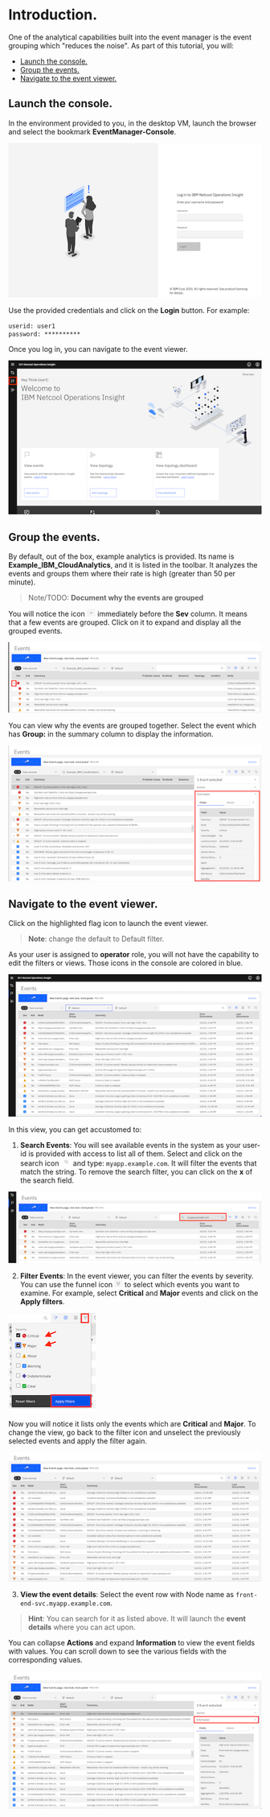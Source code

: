 # Introduction.

One of the analytical capabilities built into the event manager is the event grouping which "reduces the noise". As part of this tutorial, you will:

* [Launch the console.](#Launch-the-console)
* [Group the events.](#Group-the-events)
* [Navigate to the event viewer.](#Navigate-to-the-event-viewer)

## Launch the console.

In the environment provided to you, in the desktop VM, launch the browser and select the bookmark **EventManager-Console**.

![console](images/console.png)

Use the provided credentials and click on the **Login** button. For example:
```
userid: user1
password: **********
```

Once you log in, you can navigate to the event viewer.

![after-login](images/home.png)

## Group the events.

By default, out of the box, example analytics is provided. Its name is **Example_IBM_CloudAnalytics**, and it is listed in the toolbar. It analyzes the events and groups them where their rate is high (greater than 50 per minute).
> Note/TODO: **Document why the events are grouped**

You will notice the icon ![down-arrow](images/downarrow.png) immediately before the **Sev** column. It means that a few events are grouped. Click on it to expand and display all the grouped events.

![expand-events](images/eventviewer3.png)

You can view why the events are grouped together. Select the event which has **Group:** in the summary column to display the information.

![event-group=details](images/groupinfo.png)

## Navigate to the event viewer.

Click on the highlighted flag icon to launch the event viewer.
> **Note**: change the default to Default filter.

As your user is assigned to **operator** role, you will not have the capability to edit the filters or views. Those icons in the console are colored in blue.

![event viewer](images/eventviewer1.png)

In this view, you can get accustomed to:

1. **Search Events**: You will see available events in the system as your user-id is provided with access to list all of them. Select and click on the search icon ![search](images/search.png) and type: `myapp.example.com`. It will filter the events that match the string. To remove the search filter, you can click on the **x** of the search field.

![filter](images/filter.png)

2. **Filter Events**: In the event viewer, you can filter the events by severity. You can use the funnel icon ![funnel](images/funnel.png) to select which events you want to examine. For example, select **Critical** and **Major** events and click on the **Apply filters**.

![apply filter](images/applyfilter.png)

Now you will notice it lists only the events which are **Critical** and **Major**. To change the view, go back to the filter icon and unselect the previously selected events and apply the filter again.

![eventviewer-filter](images/eventviewer2.png)

3. **View the event details**: Select the event row with Node name as `front-end-svc.myapp.example.com`.
> **Hint**: You can search for it as listed above. It will launch the **event details** where you can act upon.

You can collapse **Actions** and expand **Information** to view the event fields with values. You can scroll down to see the various fields with the corresponding values.

![event details](images/eventdetails.png)
